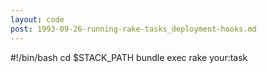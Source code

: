 ```yaml
---
layout: code
post: 1993-09-26-running-rake-tasks_deployment-hooks.md
---
```



&#35;!/bin/bash
cd $STACK&#95;PATH
bundle exec rake your:task
